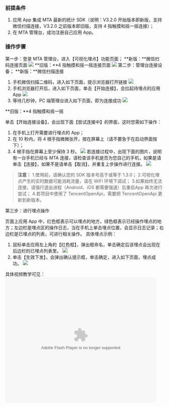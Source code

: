 ### 前提条件
1. 应用 App 集成 MTA 最新的统计 SDK（说明：V3.2.0 开始版本即新版，支持微信扫描连接，V3.2.0 之前版本即旧版，支持 4 指触摸和摇一摇连接）；
2. 在 MTA 管理台，成功注册自己应用 App。

### 操作步骤

第一步：登录 MTA 管理台，进入【可视化埋点】功能页面；
**新版：**微信扫码连接页面
![](http://imgcache.tce.fsphere.cn/static/mc.qcloudimg.com/static/img/04f0febda44701247ac9055c1d7a7fc6/image.png)
**旧版：**4 指触摸和摇一摇连接页面
![](http://imgcache.tce.fsphere.cn/static/mc.qcloudimg.com/static/img/fd86c76441ee4eb7a750dbb7c0e71524/image.png)
第二步：管理台连接设备；
**新版：**微信扫描连接
1. 手机微信扫描二维码，进入如下页面，提示浏览器打开链接
![](http://imgcache.tce.fsphere.cn/static/mc.qcloudimg.com/static/img/68ccd2ceda901427f308c8c4329c6147/image.png)
2. 手机浏览器打开后，进入如下页面，单击【开始连接】，会拉起待埋点的应用 App
![](http://imgcache.tce.fsphere.cn/static/mc.qcloudimg.com/static/img/9823a23801f3e1a8b2c9850cb7418221/image.png)
3. 等待几秒钟，PC 端管理台进入如下页面，即为连接成功
![](http://imgcache.tce.fsphere.cn/static/mc.qcloudimg.com/static/img/6de4e476f250649886b16d0fd5321500/image.png)

**旧版：**4 指触摸和摇一摇

单击【开始连接设备】，会出现下面【尝试连接中】的界面，这时您需如下操作：
1. 在手机上打开需要进行埋点的 App；
2. 在 10 秒内，将 4 根手指微微张开，按在屏幕上（请不要急于在启动界面按下）；
3. 4 根手指在屏幕上至少保持 3 秒。
![](http://imgcache.tce.fsphere.cn/static/mc.qcloudimg.com/static/img/2469cc13bebb97188e88d5845f5fe217/image.png)
若连接过程中，出现下面的图片，说明有一台手机已经与 MTA 连接，请检查该手机是否为您自己的手机，如果是请单击【连接】，如果不是请单击【取消】，并重复上步操作进行连接。
![](http://imgcache.tce.fsphere.cn/static/mc.qcloudimg.com/static/img/142ea659c7ae87e64004e441d15363e8/image.png)
>**注意：**
>1.使用前，请确认您的 SDK 版本号高于或等于 1.3.0；
>2.可视化埋点产生的实时数据可能消耗流量，请在 WiFi 环境下调试；
>3.如果始终无法连接，请强行退出进程（Android、iOS 都需要强退）后重启App 再次进行尝试；
>4.若项目中使用了 TencentOpenApi，需要把 TencentOpenApi 更新到新版本。

第三步：进行埋点操作

页面上应用 App 中，红色框表示可以埋点的地方，绿色框表示已经操作埋点的地方；左边栏是埋点区的操作日志，当在手机上单击埋点位置，会显示日志记录；右边栏是已埋点的列表，可进行相关操作。
具体埋点示例：
1. 鼠标单击应用左上角的【红色框】，弹出框命名，单击确定后该埋点会出现在后边栏的已埋点列表里。
![](http://imgcache.tce.fsphere.cn/static/mc.qcloudimg.com/static/img/0bb26801137fc67a60826a68c99fc384/image.png)
2. 单击【生效下发】，会弹出确认提示框，单击确定，进入如下页面，埋点成功。
![](http://imgcache.tce.fsphere.cn/static/mc.qcloudimg.com/static/img/7ec756c3d2b1a5ce00fa84fcd4f829be/image.png)

具体视频教学可见：
<embed src="http://imgcache.tce.fsphere.cn/static/imgcache.qq.com/tencentvideo_v1/playerv3/TPout.swf?max_age=86400&v=20161117&vid=k0507ohc4zp&auto=0" allowFullScreen="true" quality="high" width="480" height="400" align="middle" allowScriptAccess="always" type="application/x-shockwave-flash"></embed>
